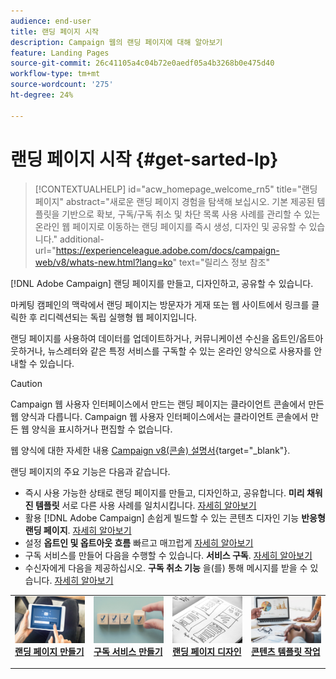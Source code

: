 ```yaml
---
audience: end-user
title: 랜딩 페이지 시작
description: Campaign 웹의 랜딩 페이지에 대해 알아보기
feature: Landing Pages
source-git-commit: 26c41105a4c04b72e0aedf05a4b3268b0e475d40
workflow-type: tm+mt
source-wordcount: '275'
ht-degree: 24%

---
```


# 랜딩 페이지 시작 {#get-sarted-lp}

>[!CONTEXTUALHELP]
>id="acw_homepage_welcome_rn5"
>title="랜딩 페이지"
>abstract="새로운 랜딩 페이지 경험을 탐색해 보십시오. 기본 제공된 템플릿을 기반으로 확보, 구독/구독 취소 및 차단 목록 사용 사례를 관리할 수 있는 온라인 웹 페이지로 이동하는 랜딩 페이지를 즉시 생성, 디자인 및 공유할 수 있습니다."
>additional-url="https://experienceleague.adobe.com/docs/campaign-web/v8/whats-new.html?lang=ko" text="릴리스 정보 참조"

[!DNL Adobe Campaign] 랜딩 페이지를 만들고, 디자인하고, 공유할 수 있습니다.

마케팅 캠페인의 맥락에서 랜딩 페이지는 방문자가 게재 또는 웹 사이트에서 링크를 클릭한 후 리디렉션되는 독립 실행형 웹 페이지입니다.

랜딩 페이지를 사용하여 데이터를 업데이트하거나, 커뮤니케이션 수신을 옵트인/옵트아웃하거나, 뉴스레터와 같은 특정 서비스를 구독할 수 있는 온라인 양식으로 사용자를 안내할 수 있습니다.

>[!CAUTION]
>
>Campaign 웹 사용자 인터페이스에서 만드는 랜딩 페이지는 클라이언트 콘솔에서 만든 웹 양식과 다릅니다. Campaign 웹 사용자 인터페이스에서는 클라이언트 콘솔에서 만든 웹 양식을 표시하거나 편집할 수 없습니다.
>
>웹 양식에 대한 자세한 내용 [Campaign v8(콘솔) 설명서](https://experienceleague.adobe.com/docs/campaign/campaign-v8/content/webapps.html){target="_blank"}.

랜딩 페이지의 주요 기능은 다음과 같습니다.

* 즉시 사용 가능한 상태로 랜딩 페이지를 만들고, 디자인하고, 공유합니다. **미리 채워진 템플릿** 서로 다른 사용 사례를 일치시킵니다. [자세히 알아보기](create-lp.md)
* 활용 [!DNL Adobe Campaign] 손쉽게 빌드할 수 있는 콘텐츠 디자인 기능 **반응형 랜딩 페이지**. [자세히 알아보기](lp-content.md)
* 설정 **옵트인 및 옵트아웃 흐름** 빠르고 매끄럽게 [자세히 알아보기](lp-use-cases.md)
* 구독 서비스를 만들어 다음을 수행할 수 있습니다. **서비스 구독**. [자세히 알아보기](lp-use-cases.md#lp-subscription)
* 수신자에게 다음을 제공하십시오. **구독 취소 기능** 을(를) 통해 메시지를 받을 수 있습니다. [자세히 알아보기](lp-use-cases.md#lp-unsubscription)
  <!--Send a **confirmation email** upon opt-in or opt-out.-->

<table style="table-layout:fixed"><tr style="border: 0;">
<td>
<a href="create-lp.md">
<img alt="리드" src="../assets/do-not-localize/lp-subscription.jpeg">
</a>
<div><a href="create-lp.md"><strong>랜딩 페이지 만들기</strong>
</div>
<p>
</td>
<td>
<a href="../audience/manage-services.md">
<img alt="저빈도" src="../assets/do-not-localize/lp-list.jpg">
</a>
<div>
<a href="../audience/manage-services.md"><strong>구독 서비스 만들기</strong></a>
</div>
<p></td>
<td>
<a href="lp-content.md">
<img alt="유효성 검사" src="../assets/do-not-localize/lp-design.jpg">
</a>
<div>
<a href="lp-content.md"><strong>랜딩 페이지 디자인</strong></a>
</div>
<p>
</td>
<td>
<a href="lp-templates.md">
<img alt="유효성 검사" src="../assets/do-not-localize/lp-reporting.jpg">
</a>
<div>
<a href="lp-templates.md"><strong>콘텐츠 템플릿 작업</strong></a>
</div>
<p>
</td>
</tr></table>
